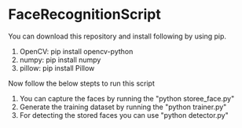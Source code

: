 # FaceRecognitionScript

You can download this repository and install following by using pip.
1. OpenCV: pip install opencv-python
2. numpy: pip install numpy
3. pillow: pip install Pillow

Now follow the below stepts to run this script
1. You can capture the faces by running the "python storee_face.py"
2. Generate the training dataset by running the "python trainer.py"
3. For detecting the stored faces you can use "python detector.py"